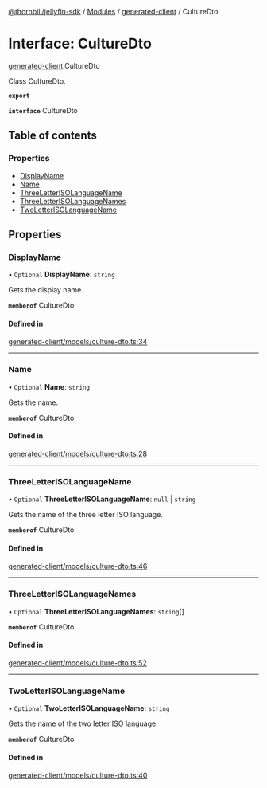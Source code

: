 [@thornbill/jellyfin-sdk](../README.md) / [Modules](../modules.md) / [generated-client](../modules/generated_client.md) / CultureDto

# Interface: CultureDto

[generated-client](../modules/generated_client.md).CultureDto

Class CultureDto.

**`export`**

**`interface`** CultureDto

## Table of contents

### Properties

- [DisplayName](generated_client.CultureDto.md#displayname)
- [Name](generated_client.CultureDto.md#name)
- [ThreeLetterISOLanguageName](generated_client.CultureDto.md#threeletterisolanguagename)
- [ThreeLetterISOLanguageNames](generated_client.CultureDto.md#threeletterisolanguagenames)
- [TwoLetterISOLanguageName](generated_client.CultureDto.md#twoletterisolanguagename)

## Properties

### DisplayName

• `Optional` **DisplayName**: `string`

Gets the display name.

**`memberof`** CultureDto

#### Defined in

[generated-client/models/culture-dto.ts:34](https://github.com/jellyfin/jellyfin-sdk-typescript/blob/fa599ae/src/generated-client/models/culture-dto.ts#L34)

___

### Name

• `Optional` **Name**: `string`

Gets the name.

**`memberof`** CultureDto

#### Defined in

[generated-client/models/culture-dto.ts:28](https://github.com/jellyfin/jellyfin-sdk-typescript/blob/fa599ae/src/generated-client/models/culture-dto.ts#L28)

___

### ThreeLetterISOLanguageName

• `Optional` **ThreeLetterISOLanguageName**: ``null`` \| `string`

Gets the name of the three letter ISO language.

**`memberof`** CultureDto

#### Defined in

[generated-client/models/culture-dto.ts:46](https://github.com/jellyfin/jellyfin-sdk-typescript/blob/fa599ae/src/generated-client/models/culture-dto.ts#L46)

___

### ThreeLetterISOLanguageNames

• `Optional` **ThreeLetterISOLanguageNames**: `string`[]

**`memberof`** CultureDto

#### Defined in

[generated-client/models/culture-dto.ts:52](https://github.com/jellyfin/jellyfin-sdk-typescript/blob/fa599ae/src/generated-client/models/culture-dto.ts#L52)

___

### TwoLetterISOLanguageName

• `Optional` **TwoLetterISOLanguageName**: `string`

Gets the name of the two letter ISO language.

**`memberof`** CultureDto

#### Defined in

[generated-client/models/culture-dto.ts:40](https://github.com/jellyfin/jellyfin-sdk-typescript/blob/fa599ae/src/generated-client/models/culture-dto.ts#L40)
